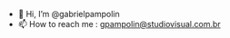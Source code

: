 - 👋 Hi, I’m @gabrielpampolin
- 📫 How to reach me : gpampolin@studiovisual.com.br

<!---
gabrielpampolin/gabrielpampolin is a ✨ special ✨ repository because its `README.md` (this file) appears on your GitHub profile.
You can click the Preview link to take a look at your changes.
--->
